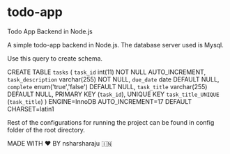 # todo-app
Todo App Backend in Node.js

A simple todo-app backend in Node.js. The database server used is Mysql.

Use this query to create schema.

CREATE TABLE `tasks` (
 `task_id` int(11) NOT NULL AUTO_INCREMENT,
 `task_description` varchar(255) NOT NULL,
 `due_date` date DEFAULT NULL,
 `complete` enum('true','false') DEFAULT NULL,
 `task_title` varchar(255) DEFAULT NULL,
 PRIMARY KEY (`task_id`),
 UNIQUE KEY `task_title_UNIQUE` (`task_title`)
) ENGINE=InnoDB AUTO_INCREMENT=17 DEFAULT CHARSET=latin1

Rest of the configurations for running the project can be found in config folder of the root directory.

MADE WITH ❤️ BY nsharsharaju 🇮🇳
